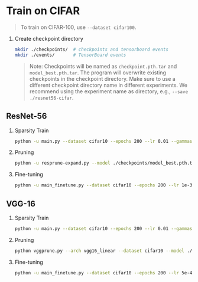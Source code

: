 # Train on CIFAR

> To train on CIFAR-100, use `--dataset cifar100`.

1. Create checkpoint directory
    ```bash
    mkdir ./checkpoints/  # checkpoints and tensorboard events
    mkdir ./events/       # TensorBoard events
    ```

    > Note: Checkpoints will be named as `checkpoint.pth.tar` and `model_best.pth.tar`. The program will overwrite existing checkpoints in the checkpoint directory. Make sure to use a different checkpoint directory name in different experiments. We recommend using the experiment name as directory, e.g., `--save ./resnet56-cifar`.


## ResNet-56

1. Sparsity Train

    ```bash
    python -u main.py --dataset cifar10 --epochs 200 --lr 0.01 --gammas 10 0.2 0.2 0.2 --decay-epoch 1 60 120 160 --arch resnet56 --loss-type zol --lbd 5e-5 --t 1.4 --test-batch-size 128 --weight-decay 5e-4 --save ./checkpoints/ --log ./events/
    ```

2. Pruning

    ```bash
    python -u resprune-expand.py --model ./checkpoints/model_best.pth.tar --save ./checkpoints/ --pruning-strategy grad --no-cuda --dataset cifar10
    ```

3. Fine-tuning

    ```bash
    python -u main_finetune.py --dataset cifar10 --epochs 200 --lr 1e-3 --gammas 0.5 0.5 0.4 --decay-epoch 30 80 150 --arch resnet56 --refine ./checkpoints/pruned_grad.pth.tar --test-batch-size 128 --weight-decay 5e-4 --seed 123 --save ./checkpoints/ --log ./events/ --expand
    ```

## VGG-16

1. Sparsity Train
    ```bash
    python -u main.py --dataset cifar10 --epochs 200 --lr 0.01 --gammas 10 0.2 0.2 0.2 --decay-epoch 1 60 120 160 --arch vgg16_linear --loss-type zol --lbd 3e-5 --t 1.5 --test-batch-size 128 --weight-decay 5e-4 --save ./checkpoints --log ./events
    ```

2. Pruning

    ```bash
    python vggprune.py --arch vgg16_linear --dataset cifar10 --model ./checkpoints/model_best.pth.tar --save ./checkpoints/ --pruning-strategy grad
    ```

3. Fine-tuning
    ```bash
    python -u main_finetune.py --dataset cifar10 --epochs 200 --lr 5e-4 --gammas 0.5 0.4 --decay-epoch 60 150 --arch vgg16_linear --refine ./checkpoints/pruned.pth.tar --test-batch-size 128 --weight-decay 5e-4 --save ./checkpoints/ --log ./events/
    ```
